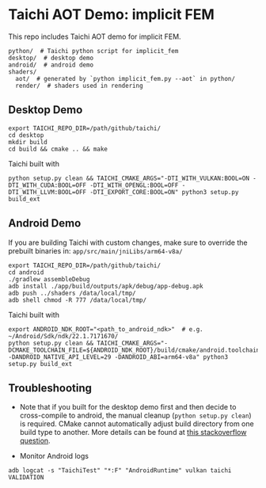 # Taichi AOT Demo: implicit FEM

This repo includes Taichi AOT demo for implicit FEM.

```
python/  # Taichi python script for implicit_fem
desktop/  # desktop demo
android/  # android demo
shaders/
  aot/  # generated by `python implicit_fem.py --aot` in python/
  render/  # shaders used in rendering
```

## Desktop Demo
```
export TAICHI_REPO_DIR=/path/github/taichi/
cd desktop
mkdir build
cd build && cmake .. && make
```

Taichi built with

```
python setup.py clean && TAICHI_CMAKE_ARGS="-DTI_WITH_VULKAN:BOOL=ON -DTI_WITH_CUDA:BOOL=OFF -DTI_WITH_OPENGL:BOOL=OFF -DTI_WITH_LLVM:BOOL=OFF -DTI_EXPORT_CORE:BOOL=ON" python3 setup.py build_ext
```

## Android Demo
If you are building Taichi with custom changes, make sure to override the prebuilt binaries in: `app/src/main/jniLibs/arm64-v8a/`
```
export TAICHI_REPO_DIR=/path/github/taichi/
cd android
./gradlew assembleDebug
adb install ./app/build/outputs/apk/debug/app-debug.apk
adb push ../shaders /data/local/tmp/
adb shell chmod -R 777 /data/local/tmp/
```

Taichi built with
```
export ANDROID_NDK_ROOT="<path_to_android_ndk>"  # e.g. ~/Android/Sdk/ndk/22.1.7171670/
python setup.py clean && TAICHI_CMAKE_ARGS="-DCMAKE_TOOLCHAIN_FILE=${ANDROID_NDK_ROOT}/build/cmake/android.toolchain.cmake -DANDROID_NATIVE_API_LEVEL=29 -DANDROID_ABI=arm64-v8a" python3 setup.py build_ext
```

## Troubleshooting

- Note that if you built for the desktop demo first and then decide to cross-compile to android, the manual cleanup (`python setup.py clean`) is required. CMake cannot automatically adjust build directory from one build type to another. More details can be found at [this stackoverflow question](https://stackoverflow.com/questions/40528254/how-do-i-detect-that-i-am-cross-compiling-in-cmakelists-txt).

- Monitor Android logs

```
adb logcat -s "TaichiTest" "*:F" "AndroidRuntime" vulkan taichi VALIDATION
```
